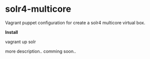 solr4-multicore
===============

Vagrant puppet configuration for create a solr4 multicore virtual box.

<b>Install</b>

vagrant up solr




more description.. comming soon..